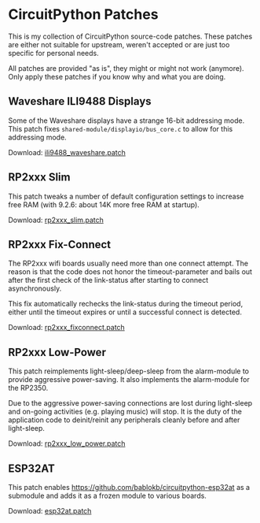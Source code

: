 CircuitPython Patches
=====================

This is my collection of CircuitPython source-code patches. These patches
are either not suitable for upstream, weren't accepted or are just too
specific for personal needs.

All patches are provided "as is", they might or might not work (anymore). Only
apply these patches if you know why and what you are doing.


Waveshare ILI9488 Displays
--------------------------

Some of the Waveshare displays have a strange 16-bit addressing mode. This
patch fixes `shared-module/displayio/bus_core.c` to allow for this
addressing mode.

Download: [ili9488_waveshare.patch](9.2.x/ili9488_waveshare.patch)


RP2xxx Slim
-----------

This patch tweaks a number of default configuration settings to
increase free RAM (with 9.2.6: about 14K more free RAM at startup).

Download: [rp2xxx_slim.patch](9.2.x/rp2xxx_slim.patch)


RP2xxx Fix-Connect
------------------

The RP2xxx wifi boards usually need more than one connect attempt. The
reason is that the code does not honor the timeout-parameter and bails
out after the first check of the link-status after starting to connect
asynchronously.

This fix automatically rechecks the link-status during the timeout
period, either until the timeout expires or until a successful connect
is detected.

Download: [rp2xxx_fixconnect.patch](9.2.x/rp2xxx_fixconnect.patch)


RP2xxx Low-Power
----------------

This patch reimplements light-sleep/deep-sleep from the alarm-module to
provide aggressive power-saving. It also implements the alarm-module for
the RP2350.

Due to the aggressive power-saving connections are lost during light-sleep
and on-going activities (e.g. playing music) will stop. It is the duty
of the application code to deinit/reinit any peripherals cleanly before
and after light-sleep.

Download: [rp2xxx_low_power.patch](9.2.x/rp2xxx_low_power.patch)


ESP32AT
-------

This patch enables <https://github.com/bablokb/circuitpython-esp32at> as
a submodule and adds it as a frozen module to various boards.

Download: [esp32at.patch](9.2.x/esp32at.patch)
